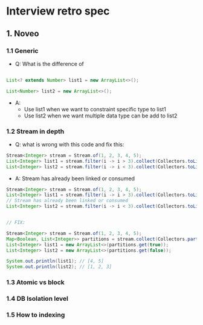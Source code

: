 # Interview retro spec

## 1. Noveo

### 1.1 Generic

- Q: What is the difference of 

```java

List<? extends Number> list1 = new ArrayList<>();

List<Number> list2 = new ArrayList<>();

```

- A: 
  - Use list1 when we want to constraint specific type to list1
  - Use list2 when we want multiple data type can be add to list2 


### 1.2 Stream in depth


- Q: what is wrong with this code and fix this:

```java
Stream<Integer> stream = Stream.of(1, 2, 3, 4, 5);
List<Integer> list1 = stream.filter(i -> i > 3).collect(Collectors.toList());
List<Integer> list2 = stream.filter(i -> i < 3).collect(Collectors.toList());
```

- A: Stream has already been linked or consumed
```java
Stream<Integer> stream = Stream.of(1, 2, 3, 4, 5);
List<Integer> list1 = stream.filter(i -> i > 3).collect(Collectors.toList());
// Stream has already been linked or consumed
List<Integer> list2 = stream.filter(i -> i < 3).collect(Collectors.toList());


// FIX:

Stream<Integer> stream = Stream.of(1, 2, 3, 4, 5);
Map<Boolean, List<Integer>> partitions = stream.collect(Collectors.partitioningBy(n -> (n > 3)));
List<Integer> list1 = new ArrayList<>(partitions.get(true));
List<Integer> list2 = new ArrayList<>(partitions.get(false));

System.out.println(list1); // [4, 5]
System.out.println(list2); // [1, 2, 3]

```

### 1.3 Atomic vs block

### 1.4 DB Isolation level

### 1.5 How to indexing
